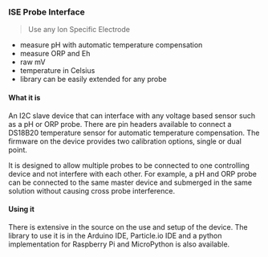 ### ISE Probe Interface

> Use any Ion Specific Electrode
* measure pH with automatic temperature compensation
* measure ORP and Eh
* raw mV
* temperature in Celsius
* library can be easily extended for any probe

#### What it is
An I2C slave device that can interface with any voltage based sensor such as a pH or ORP probe. There are pin headers available to connect a DS18B20 temperature sensor for automatic temperature compensation. The firmware on the device provides two calibration options, single or dual point.

It is designed to allow multiple probes to be connected to one controlling device and not interfere with each other. For example, a pH and ORP probe can be connected to the same master device and submerged in the same solution without causing cross probe interference.

#### Using it
There is extensive in the source on the use and setup of the device. The library to use it is in the Arduino IDE, Particle.io IDE and a python implementation for Raspberry Pi and MicroPython is also available.
